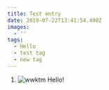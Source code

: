 ```yaml
---
title: Test entry
date: 2019-07-22T13:41:54.490Z
images:
  - ''
tags:
  - Hello
  - test tag
  - new tag
---
```

1. ![wwktm](/images/uploads/wwktm-blog.png "wwktm")
   Hello!
